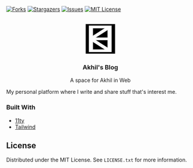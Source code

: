 [![Forks][forks-shield]][forks-url]
[![Stargazers][stars-shield]][stars-url]
[![Issues][issues-shield]][issues-url]
[![MIT License][license-shield]][license-url]

<br />
<div align="center">
  <a href="https://github.com/akhilmhdh/my-blog">
    <img src="./docs/logo.svg" alt="Logo" width="80" height="80">
  </a>

  <h3 align="center">Akhil's Blog</h3>

  <p align="center">
    A space for Akhil in Web
  </p>
</div>

My personal platform where I write and share stuff that's interest me.

### Built With

- [11ty](https://11ty.dev)
- [Tailwind](https://tailwindcss.com)

## License

Distributed under the MIT License. See `LICENSE.txt` for more information.

[forks-shield]: https://img.shields.io/github/forks/akhilmhdh/my-blog.svg?style=for-the-badge
[forks-url]: https://github.com/akhilmhdh/my-blog/network/members
[stars-shield]: https://img.shields.io/github/stars/akhilmhdh/my-blog.svg?style=for-the-badge
[stars-url]: https://github.com/akhilmhdh/my-blog/stargazers
[issues-shield]: https://img.shields.io/github/issues/akhilmhdh/my-blog.svg?style=for-the-badge
[issues-url]: https://github.com/akhilmhdh/my-blog/issues
[license-shield]: https://img.shields.io/github/license/akhilmhdh/my-blog.svg?style=for-the-badge
[license-url]: https://github.com/akhilmhdh/my-blog/blob/main/LICENSE
